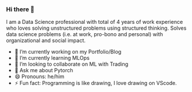 ### Hi there 👋

I am a Data Science professional with total of 4 years of work experience who loves solving unstructured problems using structured thinking. Solves data science problems (i.e. at work, pro-bono and personal) with organizational and social impact.

- 🔭 I’m currently working on my Portfolio/Blog
- 🌱 I’m currently learning MLOps
- 👯 I’m looking to collaborate on ML with Trading
- 💬 Ask me about Pytorch
- 😄 Pronouns: he/him
- ⚡ Fun fact: Programming is like drawing, I love drawing on VScode.

<!--
**gohjunyi/gohjunyi** is a ✨ _special_ ✨ repository because its `README.md` (this file) appears on your GitHub profile.

Here are some ideas to get you started:

- 🔭 I’m currently working on ...
- 🌱 I’m currently learning ...
- 👯 I’m looking to collaborate on ...
- 🤔 I’m looking for help with ...
- 💬 Ask me about ...
- 📫 How to reach me: ...
- 😄 Pronouns: ...
- ⚡ Fun fact: ...
-->
